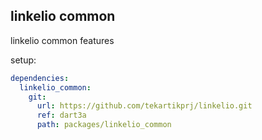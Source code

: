 ## linkelio common

linkelio common features

setup:

```yaml
dependencies:
  linkelio_common:
    git:
      url: https://github.com/tekartikprj/linkelio.git
      ref: dart3a
      path: packages/linkelio_common
```